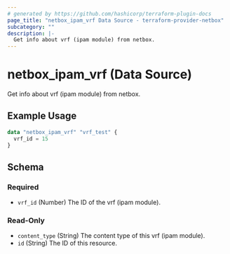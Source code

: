 ```yaml
---
# generated by https://github.com/hashicorp/terraform-plugin-docs
page_title: "netbox_ipam_vrf Data Source - terraform-provider-netbox"
subcategory: ""
description: |-
  Get info about vrf (ipam module) from netbox.
---
```


# netbox_ipam_vrf (Data Source)

Get info about vrf (ipam module) from netbox.

## Example Usage

```terraform
data "netbox_ipam_vrf" "vrf_test" {
  vrf_id = 15
}
```

<!-- schema generated by tfplugindocs -->
## Schema

### Required

- `vrf_id` (Number) The ID of the vrf (ipam module).

### Read-Only

- `content_type` (String) The content type of this vrf (ipam module).
- `id` (String) The ID of this resource.


